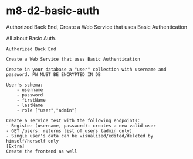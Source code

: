 # m8-d2-basic-auth
Authorized Back End, Create a Web Service that uses Basic Authentication 

 All about Basic Auth. 
 
    Authorized Back End
    
    Create a Web Service that uses Basic Authentication
    
    Create in your database a "user" collection with username and password. PW MUST BE ENCRYPTED IN DB
    
    User's schema:
        - username
        - password
        - firstName
        - lastName
        - role ["user","admin"]
        
    Create a service test with the following endpoints:
    - Register (username, password): creates a new valid user
    - GET /users: returns list of users (admin only)
    - Single user's data can be visualized/edited/deleted by himself/herself only
    [Extra]
    Create the frontend as well
    
